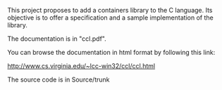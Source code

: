 This project proposes to add a containers library to the C language. Its objective is to offer a specification and a sample implementation of the library.

The documentation is in "ccl.pdf".

You can browse the documentation in html format by following this link:

http://www.cs.virginia.edu/~lcc-win32/ccl/ccl.html

The source code is in Source/trunk
